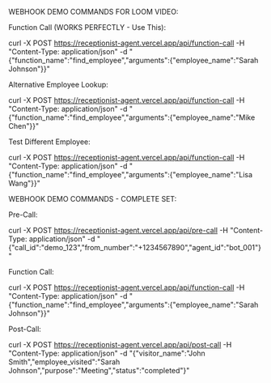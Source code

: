 WEBHOOK DEMO COMMANDS FOR LOOM VIDEO:

Function Call (WORKS PERFECTLY - Use This):

curl -X POST https://receptionist-agent.vercel.app/api/function-call -H "Content-Type: application/json" -d "{\"function_name\":\"find_employee\",\"arguments\":{\"employee_name\":\"Sarah Johnson\"}}"

Alternative Employee Lookup:

curl -X POST https://receptionist-agent.vercel.app/api/function-call -H "Content-Type: application/json" -d "{\"function_name\":\"find_employee\",\"arguments\":{\"employee_name\":\"Mike Chen\"}}"

Test Different Employee:

curl -X POST https://receptionist-agent.vercel.app/api/function-call -H "Content-Type: application/json" -d "{\"function_name\":\"find_employee\",\"arguments\":{\"employee_name\":\"Lisa Wang\"}}"



WEBHOOK DEMO COMMANDS - COMPLETE SET:

Pre-Call:

curl -X POST https://receptionist-agent.vercel.app/api/pre-call -H "Content-Type: application/json" -d "{\"call_id\":\"demo_123\",\"from_number\":\"+1234567890\",\"agent_id\":\"bot_001\"}"

Function Call:

curl -X POST https://receptionist-agent.vercel.app/api/function-call -H "Content-Type: application/json" -d "{\"function_name\":\"find_employee\",\"arguments\":{\"employee_name\":\"Sarah Johnson\"}}"

Post-Call:

curl -X POST https://receptionist-agent.vercel.app/api/post-call -H "Content-Type: application/json" -d "{\"visitor_name\":\"John Smith\",\"employee_visited\":\"Sarah Johnson\",\"purpose\":\"Meeting\",\"status\":\"completed\"}"
